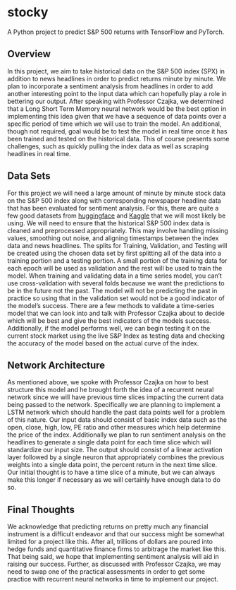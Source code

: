 # stocky
A Python project to predict S&amp;P 500 returns with TensorFlow and PyTorch.

## Overview

In this project, we aim to take historical data on the S&P 500 index (SPX) in addition to news headlines in order to predict returns minute by minute. We plan to incorporate a sentiment analysis from headlines in order to add another interesting point to the input data which can hopefully play a role in bettering our output. After speaking with Professor Czajka, we determined that a Long Short Term Memory neural network would be the best option in implementing this idea given that we have a sequence of data points over a specific period of time which we will use to train the model. An additional, though not required, goal would be to test the model in real time once it has been trained and tested on the historical data. This of course presents some challenges, such as quickly pulling the index data as well as scraping headlines in real time.

## Data Sets

For this project we will need a large amount of minute by minute stock data on the S&P 500 index along with corresponding newspaper headline data that has been evaluated for sentiment analysis. For this, there are quite a few good datasets from [huggingface](https://huggingface.co/datasets) and [Kaggle](https://www.kaggle.com/datasets) that we will most likely be using. We will need to ensure that the historical S&P 500 index data is cleaned and preprocessed appropriately. This may involve handling missing values, smoothing out noise, and aligning timestamps between the index data and news headlines. The splits for Training, Validation, and Testing will be created using the chosen data set by first splitting all of the data into a training portion and a testing portion. A small portion of the training data for each epoch will be used as validation and the rest will be used to train the model. When training and validating data in a time series model, you can’t use cross-validation with several folds because we want the predictions to be in the future not the past. The model will not be predicting the past in practice so using that in the validation set would not be a good indicator of the model’s success. There are a few methods to validate a time-series model that we can look into and talk with Professor Czajka about to decide which will be best and give the best indicators of the models success. Additionally, if the model performs well, we can begin testing it on the current stock market using the live S&P Index as testing data and checking the accuracy of the model based on the actual curve of the index.

## Network Architecture

As mentioned above, we spoke with Professor Czajka on how to best structure this model and he brought forth the idea of a recurrent neural network since we will have previous time slices impacting the current data being passed to the network. Specifically we are planning to implement a LSTM network which should handle the past data points well for a problem of this nature. Our input data should consist of basic index data such as the open, close, high, low, PE ratio and other measures which help determine the price of the index. Additionally we plan to run sentiment analysis on the headlines to generate a single data point for each time slice which will standardize our input size. The output should consist of a linear activation layer followed by a single neuron that appropriately combines the previous weights into a single data point, the percent return in the next time slice. Our initial thought is to have a time slice of a minute, but we can always make this longer if necessary as we will certainly have enough data to do so.

## Final Thoughts

We acknowledge that predicting returns on pretty much any financial instrument is a difficult endeavor and that our success might be somewhat limited for a project like this. After all, trillions of dollars are poured into hedge funds and quantitative finance firms to arbitrage the market like this. That being said, we hope that implementing sentiment analysis will aid in raising our success. Further, as discussed with Professor Czajka, we may need to swap one of the practical assessments in order to get some practice with recurrent neural networks in time to implement our project.
